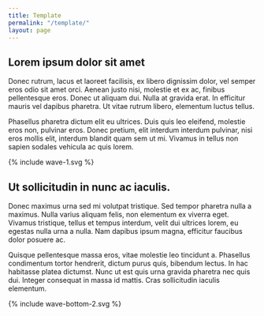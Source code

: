 ```yaml
---
title: Template
permalink: "/template/"
layout: page
---
```


<section class="page-section-normal">
<div class="wrapper-flex">
<div class="wrapper">
<div class="flex-column" markdown="1">

## Lorem ipsum dolor sit amet

Donec rutrum, lacus et laoreet facilisis, ex libero dignissim dolor, vel semper eros odio sit amet orci. Aenean justo nisi, molestie et ex ac, finibus pellentesque eros. Donec ut aliquam dui. Nulla at gravida erat. In efficitur mauris vel dapibus pharetra. Ut vitae rutrum libero, elementum luctus tellus.

Phasellus pharetra dictum elit eu ultrices. Duis quis leo eleifend, molestie eros non, pulvinar eros. Donec pretium, elit interdum interdum pulvinar, nisi eros mollis elit, interdum blandit quam sem ut mi. Vivamus in tellus non sapien sodales vehicula ac quis lorem.

</div>
</div>
</div>
</section>
<div class="svg-fix wave-1">{% include wave-1.svg %}</div>
<section class="page-section-blue">
<div class="wrapper-flex">
<div class="wrapper">
<div class="flex-column" markdown="1">

## Ut sollicitudin in nunc ac iaculis.

Donec maximus urna sed mi volutpat tristique. Sed tempor pharetra nulla a maximus. Nulla varius aliquam felis, non elementum ex viverra eget. Vivamus tristique, tellus et tempus interdum, velit dui ultrices lorem, eu egestas nulla urna a nulla. Nam dapibus ipsum magna, efficitur faucibus dolor posuere ac.

Quisque pellentesque massa eros, vitae molestie leo tincidunt a. Phasellus condimentum tortor hendrerit, dictum purus quis, bibendum lectus. In hac habitasse platea dictumst. Nunc ut est quis urna gravida pharetra nec quis dui. Integer consequat in massa id mattis. Cras sollicitudin iaculis elementum.

</div>
</div>
</div>
<div class="svg-fix wave-bottom">{% include wave-bottom-2.svg %}</div>
</section>
